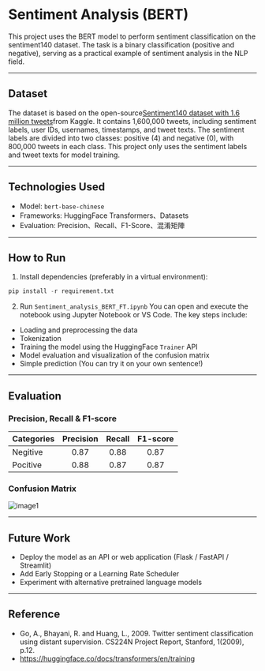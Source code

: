 # Sentiment Analysis (BERT)


This project uses the BERT model to perform sentiment classification on the sentiment140 dataset. The task is a binary classification (positive and negative), serving as a practical example of sentiment analysis in the NLP field.

---

## Dataset
The dataset is based on the open-source[Sentiment140 dataset with 1.6 million tweets](<https://www.kaggle.com/datasets/kazanova/sentiment140> "Title")from Kaggle. It contains 1,600,000 tweets, including sentiment labels, user IDs, usernames, timestamps, and tweet texts. The sentiment labels are divided into two classes: positive (4) and negative (0), with 800,000 tweets in each class. This project only uses the sentiment labels and tweet texts for model training.

---

## Technologies Used
- Model: ```bert-base-chinese```
- Frameworks: HuggingFace Transformers、Datasets
- Evaluation: Precision、Recall、F1-Score、混淆矩陣

---

## How to Run
1. Install dependencies (preferably in a virtual environment):
```python
pip install -r requirement.txt
```

2. Run ```Sentiment_analysis_BERT_FT.ipynb```
You can open and execute the notebook using Jupyter Notebook or VS Code. The key steps include:

- Loading and preprocessing the data
- Tokenization
- Training the model using the HuggingFace ```Trainer``` API
- Model evaluation and visualization of the confusion matrix
- Simple prediction (You can try it on your own sentence!)

---

## Evaluation
### Precision, Recall & F1-score
<div align="center">

 Categories|Precision| Recall | F1-score
 :-------|:------: | :------: | :------: 
 Negitive|0.87   |   0.88  | 0.87
 Pocitive|0.88   |   0.87  | 0.87

</div>

### Confusion Matrix
![image1](<results/confusion matrix.jpg> "confusion matrix")

---

## Future Work
- Deploy the model as an API or web application (Flask / FastAPI / Streamlit)
- Add Early Stopping or a Learning Rate Scheduler
- Experiment with alternative pretrained language models

--- 

## Reference
- Go, A., Bhayani, R. and Huang, L., 2009. Twitter sentiment classification using distant supervision. CS224N Project Report, Stanford, 1(2009), p.12.
- https://huggingface.co/docs/transformers/en/training



